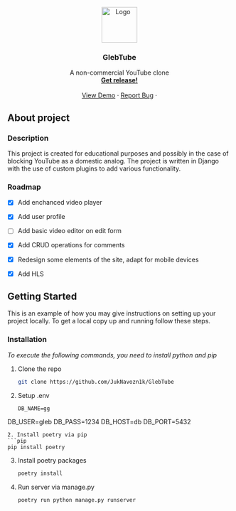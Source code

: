 
<!-- PROJECT LOGO -->
<br />
<div align="center">
  <a href="https://www.youtube.com/watch?v=dQw4w9WgXcQ">
    <img src="https://upload.wikimedia.org/wikipedia/commons/3/3f/Israeli_blue_Star_of_David.png" alt="Logo" width="80" height="80">
  </a>

  <h3 align="center">GlebTube</h3>

  <p align="center">
    A non-commercial YouTube clone
    <br/>
    <a href="https://github.com/JukNavozn1k/GlebTube/releases"><strong>Get release!</strong></a>
    <br />
    <br />
    <a href="https://www.youtube.com/watch?v=dQw4w9WgXcQ">View Demo</a>
    ·
    <a href="https://github.com/JukNavozn1k/GlebTube/issues">Report Bug</a>
    ·
  </p>
</div>



## About project

### Description
This project is created for educational purposes and possibly in the case of blocking YouTube as a domestic analog. 
The project is written in Django with the use of custom plugins to add various functionality. 

### Roadmap

- [x] Add enchanced video player
- [x] Add user profile
- [ ] Add basic video editor on edit form
- [x] Add CRUD operations for comments
- [x] Redesign some elements of the site, adapt for mobile devices
- [x] Add HLS


<!-- GETTING STARTED -->
## Getting Started


This is an example of how you may give instructions on setting up your project locally.
To get a local copy up and running follow these steps.




### Installation

_To execute the following commands, you need to install python and pip_

1. Clone the repo
   ```sh
   git clone https://github.com/JukNavozn1k/GlebTube
   ```
2. Setup .env
   ```
   DB_NAME=gg
DB_USER=gleb
DB_PASS=1234
DB_HOST=db
DB_PORT=5432
   ```
2. Install poetry via pip
   ```pip
   pip install poetry
   ```
3. Install poetry packages
   ```python
   poetry install
   ```
4. Run server via manage.py
   ```python
   poetry run python manage.py runserver
   ```

